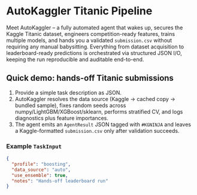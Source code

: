 # AutoKaggler Titanic Pipeline

Meet AutoKaggler – a fully automated agent that wakes up, secures the Kaggle Titanic dataset, engineers competition-ready features, trains multiple models, and hands you a validated `submission.csv` without requiring any manual babysitting. Everything from dataset acquisition to leaderboard-ready predictions is orchestrated via structured JSON I/O, keeping the run reproducible and auditable end-to-end.

## Quick demo: hands-off Titanic submissions

1. Provide a simple task description as JSON.
2. AutoKaggler resolves the data source (Kaggle → cached copy → bundled sample), fixes random seeds across numpy/LightGBM/XGBoost/sklearn, performs stratified CV, and logs diagnostics plus feature importances.
3. The agent emits an `AgentResult` JSON tagged with `#KGNINJA` and leaves a Kaggle-formatted `submission.csv` only after validation succeeds.

### Example `TaskInput`

```json
{
  "profile": "boosting",
  "data_source": "auto",
  "use_ensemble": true,
  "notes": "Hands-off leaderboard run"
}

